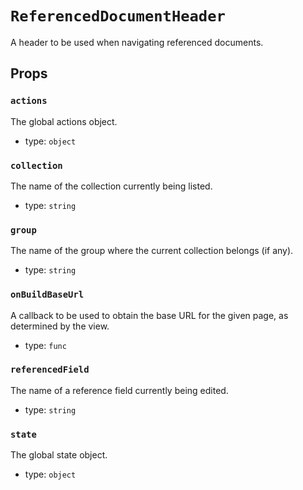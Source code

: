 `ReferencedDocumentHeader`
==========================

A header to be used when navigating referenced documents.

Props
-----

### `actions`

The global actions object.

- type: `object`


### `collection`

The name of the collection currently being listed.

- type: `string`


### `group`

The name of the group where the current collection belongs (if any).

- type: `string`


### `onBuildBaseUrl`

A callback to be used to obtain the base URL for the given page, as
determined by the view.

- type: `func`


### `referencedField`

The name of a reference field currently being edited.

- type: `string`


### `state`

The global state object.

- type: `object`

